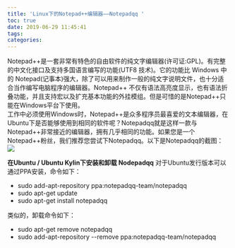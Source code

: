 ```yaml
---
title: 'Linux下的Notepad++编辑器——Notepadqq '
toc: true
date: 2019-06-29 11:45:41
tags:
categories:
---
```

 
  Notepad++是一套非常有特色的自由软件的纯文字编辑器(许可证:GPL)。有完整的中文化接口及支持多国语言编写的功能(UTF8 技术)。它的功能比 Windows 中的 Notepad(记事本)强大，除了可以用来制作一般的纯文字说明文件，也十分适合当作编写电脑程序的编辑器。Notepad++ 不仅有语法高亮度显示，也有语法折叠功能，并且支持宏以及扩充基本功能的外挂模组。但是可惜的是Notepad++只能在Windows平台下使用。  
  工作中必须使用Windows时，Notepad++是众多程序员最喜爱的文本编辑器，在Ubuntu下是否能够使用到相同的软件呢？Notepadqq就是这样一款与Notepad++非常接近的编辑器，拥有几乎相同的功能。如果您是一个Notepad++粉丝，我们推荐您尝试下Notepadqq。以下是Notepadqq的截图：
![](https://www.ubuntukylin.com/upload/images/notepadqq.png)
 
**在Ubuntu / Ubuntu Kylin下安装和卸载 Nodepadqq**
对于Ubuntu发行版本可以通过PPA安装，命令如下：

 * sudo add-apt-repository ppa:notepadqq-team/notepadqq
 * sudo apt-get update
 * sudo apt-get install notepadqq  

类似的，卸载命令如下：
 * sudo apt-get remove notepadqq
 * sudo add-apt-repository --remove ppa:notepadqq-team/notepadqq
